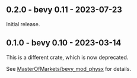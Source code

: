 ## 0.2.0 - bevy 0.11 - 2023-07-23

Initial release.

## 0.1.0 - bevy 0.10 - 2023-03-14

This is a different crate, which is now deprecated.

See [MasterOfMarkets/bevy_mod_physx](https://github.com/MasterOfMarkets/bevy_mod_physx) for details.
